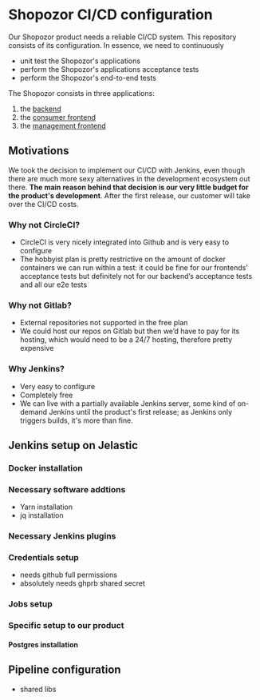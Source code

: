 # Shopozor CI/CD configuration

Our Shopozor product needs a reliable CI/CD system. This repository consists of its configuration. In essence, we need to continuously

* unit test the Shopozor's applications
* perform the Shopozor's applications acceptance tests
* perform the Shopozor's end-to-end tests

The Shopozor consists in three applications: 

1. the [backend](https://github.com/softozor/shopozor-backend)
2. the [consumer frontend](https://bitbucket.org/softozor/shopozor-consumer-frontend)
3. the [management frontend](https://bitbucket.org/softozor/shopozor-management-frontend)

## Motivations

We took the decision to implement our CI/CD with Jenkins, even though there are much more sexy alternatives in the development ecosystem out there. **The main reason behind that decision is our very little budget for the product's development**. After the first release, our customer will take over the CI/CD costs.

### Why not CircleCI?

* CircleCI is very nicely integrated into Github and is very easy to configure
* The hobbyist plan is pretty restrictive on the amount of docker containers we can run within a test: it could be fine for our frontends’ acceptance tests but definitely not for our backend’s acceptance tests and all our e2e tests

### Why not Gitlab?

* External repositories not supported in the free plan
* We could host our repos on Gitlab but then we’d have to pay for its hosting, which would need to be a 24/7 hosting, therefore pretty expensive


### Why Jenkins?

* Very easy to configure
* Completely free
* We can live with a partially available Jenkins server, some kind of on-demand Jenkins until the product's first release; as Jenkins only triggers builds, it's more than fine.

## Jenkins setup on Jelastic

### Docker installation

### Necessary software addtions

* Yarn installation
* jq installation

### Necessary Jenkins plugins

### Credentials setup

- needs github full permissions
- absolutely needs ghprb shared secret

### Jobs setup

### Specific setup to our product

#### Postgres installation

## Pipeline configuration

- shared libs